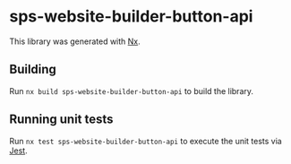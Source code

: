 # sps-website-builder-button-api

This library was generated with [Nx](https://nx.dev).

## Building

Run `nx build sps-website-builder-button-api` to build the library.

## Running unit tests

Run `nx test sps-website-builder-button-api` to execute the unit tests via [Jest](https://jestjs.io).
